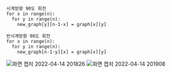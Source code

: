    시계방향 90도 회전
    for x in range(n):
      for y in range(n):
        new_graph[y][n-1-x] = graph[x][y]
        
    반시계방향 90도 회전
    for x in range(n):
      for y in range(n):
        new_graph[n-1-y][x] = graph[x][y]
  
![화면 캡처 2022-04-14 201826](https://user-images.githubusercontent.com/77563814/163380671-72f87bdf-7733-4a36-b5da-1307f9837ff6.png)
![화면 캡처 2022-04-14 201908](https://user-images.githubusercontent.com/77563814/163380725-b529a3a2-09ad-4148-ac6e-5806dfe52129.png)
